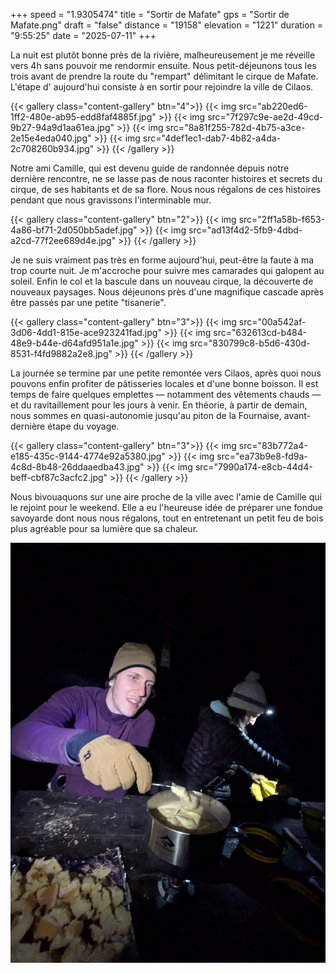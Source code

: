 +++
speed = "1.9305474"
title = "Sortir de Mafate"
gps = "Sortir de Mafate.png"
draft = "false"
distance = "19158"
elevation = "1221"
duration = "9:55:25"
date = "2025-07-11"
+++


La nuit est plutôt bonne près de la rivière, malheureusement je me réveille vers 4h sans pouvoir me rendormir ensuite.
Nous petit-déjeunons tous les trois avant de prendre la route du "rempart" délimitant le cirque de Mafate. L'étape d'
aujourd'hui consiste à en sortir pour rejoindre la ville de Cilaos.

{{< gallery class="content-gallery" btn="4">}}
{{< img src="ab220ed6-1ff2-480e-ab95-edd8faf4885f.jpg" >}}
{{< img src="7f297c9e-ae2d-49cd-9b27-94a9d1aa61ea.jpg" >}}
{{< img src="8a81f255-782d-4b75-a3ce-2e15e4eda040.jpg" >}}
{{< img src="4def1ec1-dab7-4b82-a4da-2c708260b934.jpg" >}}
{{< /gallery >}}

Notre ami Camille, qui est devenu guide de randonnée depuis notre dernière rencontre, ne se lasse pas de nous raconter
histoires et secrets du cirque, de ses habitants et de sa flore. Nous nous régalons de ces histoires pendant que nous
gravissons l'interminable mur.

{{< gallery class="content-gallery" btn="2">}}
{{< img src="2ff1a58b-f653-4a86-bf71-2d050bb5adef.jpg" >}}
{{< img src="ad13f4d2-5fb9-4dbd-a2cd-77f2ee689d4e.jpg" >}}
{{< /gallery >}}

Je ne suis vraiment pas très en forme aujourd'hui, peut-être la faute à ma trop courte nuit. Je m'accroche pour suivre
mes camarades qui galopent au soleil.
Enfin le col et la bascule dans un nouveau cirque, la découverte de nouveaux paysages. Nous déjeunons près d'une
magnifique cascade après être passés par une petite "tisanerie".

{{< gallery class="content-gallery" btn="3">}}
{{< img src="00a542af-3d06-4dd1-815e-ace923241fad.jpg" >}}
{{< img src="632613cd-b484-48e9-b44e-d64afd951a1e.jpg" >}}
{{< img src="830799c8-b5d6-430d-8531-f4fd9882a2e8.jpg" >}}
{{< /gallery >}}

La journée se termine par une petite remontée vers Cilaos, après quoi nous pouvons enfin profiter de pâtisseries locales
et d'une bonne boisson.
Il est temps de faire quelques emplettes — notamment des vêtements chauds — et du ravitaillement pour les jours à venir.
En théorie, à partir de demain, nous sommes en quasi-autonomie jusqu'au piton de la Fournaise, avant-dernière étape du
voyage.

{{< gallery class="content-gallery" btn="3">}}
{{< img src="83b772a4-e185-435c-9144-4774e92a5380.jpg" >}}
{{< img src="ea73b9e8-fd9a-4c8d-8b48-26ddaaedba43.jpg" >}}
{{< img src="7990a174-e8cb-44d4-beff-cbf87c3acfc2.jpg" >}}
{{< /gallery >}}

Nous bivouaquons sur une aire proche de la ville avec l'amie de Camille qui le rejoint pour le weekend. Elle a eu
l'heureuse idée de préparer une fondue savoyarde dont nous nous régalons, tout en entretenant un petit feu de bois plus
agréable pour sa lumière que sa chaleur.

![an image from this adventure](4a227fd0-7372-463e-bf7e-48569c95af6c.jpg)
